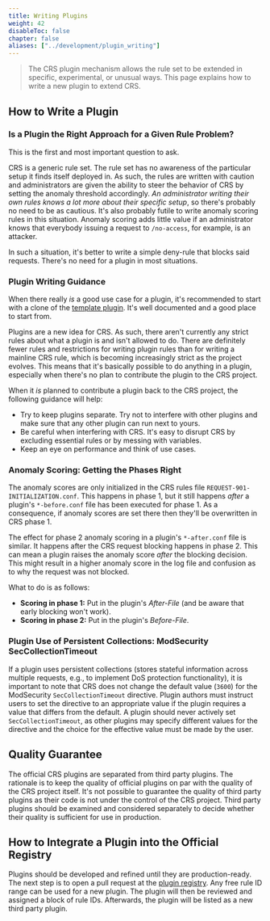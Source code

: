 ```yaml
---
title: Writing Plugins
weight: 42
disableToc: false
chapter: false
aliases: ["../development/plugin_writing"]
---
```


> The CRS plugin mechanism allows the rule set to be extended in specific, experimental, or unusual ways. This page explains how to write a new plugin to extend CRS.

## How to Write a Plugin

### Is a Plugin the Right Approach for a Given Rule Problem?

This is the first and most important question to ask.

CRS is a generic rule set. The rule set has no awareness of the particular setup it finds itself deployed in. As such, the rules are written with caution and administrators are given the ability to steer the behavior of CRS by setting the anomaly threshold accordingly. *An administrator writing their own rules knows a lot more about their specific setup*, so there's probably no need to be as cautious. It's also probably futile to write anomaly scoring rules in this situation. Anomaly scoring adds little value if an administrator knows that everybody issuing a request to `/no-access`, for example, is an attacker.

In such a situation, it's better to write a simple deny-rule that blocks said requests. There's no need for a plugin in most situations.

### Plugin Writing Guidance

When there really *is* a good use case for a plugin, it's recommended to start with a clone of the [template plugin](https://github.com/coreruleset/template-plugin). It's well documented and a good place to start from.

Plugins are a new idea for CRS. As such, there aren't currently any strict rules about what a plugin is and isn't allowed to do. There are definitely fewer rules and restrictions for writing plugin rules than for writing a mainline CRS rule, which is becoming increasingly strict as the project evolves. This means that it's basically possible to do anything in a plugin, especially when there's no plan to contribute the plugin to the CRS project.

When it *is* planned to contribute a plugin back to the CRS project, the following guidance will help:

* Try to keep plugins separate. Try not to interfere with other plugins and make sure that any other plugin can run next to yours.
* Be careful when interfering with CRS. It's easy to disrupt CRS by excluding essential rules or by messing with variables.
* Keep an eye on performance and think of use cases.

### Anomaly Scoring: Getting the Phases Right

The anomaly scores are only initialized in the CRS rules file `REQUEST-901-INITIALIZATION.conf`. This happens in phase 1, but it still happens *after* a plugin's `*-before.conf` file has been executed for phase 1. As a consequence, if anomaly scores are set there then they'll be overwritten in CRS phase 1.

The effect for phase 2 anomaly scoring in a plugin's `*-after.conf` file is similar. It happens after the CRS request blocking happens in phase 2. This can mean a plugin raises the anomaly score *after* the blocking decision. This might result in a higher anomaly score in the log file and confusion as to why the request was not blocked.

What to do is as follows:

* **Scoring in phase 1:** Put in the plugin's *After-File* (and be aware that early blocking won't work).
* **Scoring in phase 2:** Put in the plugin's *Before-File*.

### Plugin Use of Persistent Collections: ModSecurity SecCollectionTimeout
If a plugin uses persistent collections (stores stateful information across multiple requests, e.g., to implement DoS protection functionality), it is important to note that CRS does not change the default value (`3600`) for the ModSecurity `SecCollectionTimeout` directive. Plugin authors must instruct users to set the directive to an appropriate value if the plugin requires a value that differs from the default. A plugin should never actively set `SecCollectionTimeout`, as other plugins may specify different values for the directive and the choice for the effective value must be made by the user.

## Quality Guarantee

The official CRS plugins are separated from third party plugins. The rationale is to keep the quality of official plugins on par with the quality of the CRS project itself. It's not possible to guarantee the quality of third party plugins as their code is not under the control of the CRS project. Third party plugins should be examined and considered separately to decide whether their quality is sufficient for use in production.

## How to Integrate a Plugin into the Official Registry

Plugins should be developed and refined until they are production-ready. The next step is to open a pull request at the [plugin registry](https://github.com/coreruleset/plugin-registry). Any free rule ID range can be used for a new plugin. The plugin will then be reviewed and assigned a block of rule IDs. Afterwards, the plugin will be listed as a new third party plugin.
